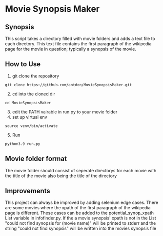 # Movie Synopsis Maker 
## Synopsis
This script takes a directory filled with movie folders and adds a text file to each directory. This text file contains the first paragraph 
of the wikipedia page for the movie in question; typically a synopsis of the movie.
## How to Use
1. git clone the repository 
```
git clone https://github.com/antdon/MovieSynopsisMaker.git
```
2. cd into the cloned dir
```
cd MovieSynopsisMaker
```
3. edit the PATH vairable in run.py to your movie folder
4. set up virtual env
```
source venv/bin/activate
```
5. Run
```
python3.9 run.py
```
## Movie folder format
The movie folder should consist of seperate directorys for each movie with the title of the movie also being the title of the directory

## Improvements
This project can always be improved by adding selenium edge cases. There are some movies where the xpath of the first paragraph of the wikipedia page 
is different. These cases can be added to the potential_synop_xpath List variable in infofinder.py. If the a movie synopsis' xpath is not in the List
"could not find synopsis for (movie name)" will be printed to stderr and the string "could not find synopsis" will be written into the movies synopsis 
file
